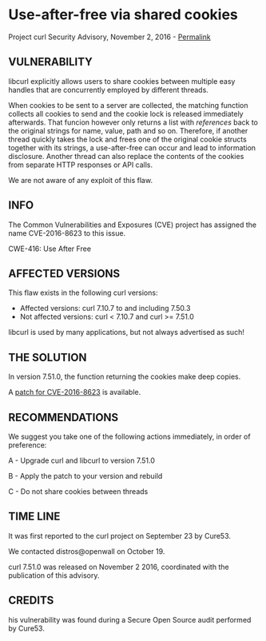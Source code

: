 Use-after-free via shared cookies
=================================

Project curl Security Advisory, November 2, 2016 -
[Permalink](https://curl.haxx.se/docs/adv_20161102I.html)

VULNERABILITY
-------------

libcurl explicitly allows users to share cookies between multiple easy handles
that are concurrently employed by different threads.

When cookies to be sent to a server are collected, the matching function
collects all cookies to send and the cookie lock is released immediately
afterwards. That funcion however only returns a list with *references* back to
the original strings for name, value, path and so on. Therefore, if another
thread quickly takes the lock and frees one of the original cookie structs
together with its strings, a use-after-free can occur and lead to information
disclosure. Another thread can also replace the contents of the cookies from
separate HTTP responses or API calls.

We are not aware of any exploit of this flaw.

INFO
----

The Common Vulnerabilities and Exposures (CVE) project has assigned the name
CVE-2016-8623 to this issue.

CWE-416: Use After Free

AFFECTED VERSIONS
-----------------

This flaw exists in the following curl versions:

- Affected versions: curl 7.10.7 to and including 7.50.3
- Not affected versions: curl < 7.10.7 and curl >= 7.51.0

libcurl is used by many applications, but not always advertised as such!

THE SOLUTION
------------

In version 7.51.0, the function returning the cookies make deep copies.

A [patch for CVE-2016-8623](https://curl.haxx.se/CVE-2016-8623.patch) is
available.

RECOMMENDATIONS
---------------

We suggest you take one of the following actions immediately, in order of
preference:

 A - Upgrade curl and libcurl to version 7.51.0

 B - Apply the patch to your version and rebuild

 C - Do not share cookies between threads

TIME LINE
---------

It was first reported to the curl project on September 23 by Cure53.

We contacted distros@openwall on October 19.

curl 7.51.0 was released on November 2 2016, coordinated with the publication
of this advisory.

CREDITS
-------

his vulnerability was found during a Secure Open Source audit performed by
Cure53.
